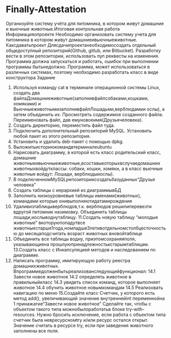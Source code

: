# Finally-Attestation
Организуйте систему учёта для питомника, в котором живут домашние и вьючные животные.Итоговая контрольная работа
 Информацияопроекте
 Необходимо организовать систему учета для питомника в котором живут
 домашниеивьючныеживотные.
 Каксдаватьпроект
 Длясдачипроектанеобходимосоздать отдельный общедоступный
 репозиторий(Github, gitlub, или Bitbucket). Разработку вести в этом
 репозитории, использовать пул реквесты на изменения. Программа должна
 запускаться и работать, ошибок при выполнении программы бытьнедолжно.
 Программа, может использоваться в различных системах, поэтому необходимо
 разработать класс в виде конструктора
 Задание
 1. Используя команду cat в терминале операционной системы Linux, создать
 два файлаДомашниеживотные(заполнивфайлсобаками,кошками,
 хомяками) и ВьючныеживотнымизаполнивфайлЛошадьми,верблюдамии
 ослы), а затем объединить их. Просмотреть содержимое созданного файла.
 Переименовать файл, дав емуновоеимя(Друзьячеловека).
 2. Создать директорию, переместить файл туда.
 3. Подключить дополнительный репозиторий MySQL. Установить любой пакет
 из этого репозитория.
 4. Установить и удалить deb-пакет с помощью dpkg.
 5. Выложитьисториюкомандвтерминалеubuntu
 6. Нарисовать диаграмму, в которой есть класс родительский класс, домашние
 животныеивьючныеживотные,всоставыкоторыхвслучаедомашних
 животныхвойдутклассы: собаки, кошки, хомяки, а в класс вьючные животные
 войдут: Лошади, верблюдыиослы).
7. В подключенномMySQLрепозиториисоздатьбазуданных“Друзья
 человека”
 8. Создать таблицы с иерархией из диаграммывБД
 9. Заполнить низкоуровневые таблицы именами(животных), командами
 которые онивыполняютидатамирождения
 10. Удаливизтаблицыверблюдов,т.к. верблюдов решилиперевезти вдругой
 питомник назимовку. Объединить таблицы лошади,иослыводнутаблицу.
 11.Создать новую таблицу “молодые животные” вкоторуюпопадутвсе
 животныестарше1года,номладше3летивотдельномстолбцесточностью
 до месяцаподсчитать возраст животных вновойтаблице
 12. Объединить все таблицы водну, приэтомсохраняяполя, указывающиена
 прошлуюпринадлежностькстарымтаблицам.
 13.Создать класс с Инкапсуляцией методов и наследованием по диаграмме.
 14. Написать программу, имитирующую работу реестра домашнихживотных.
 Впрограммедолженбытьреализованследующийфункционал:
 14.1 Завести новое животное
 14.2 определять животное в правильныйкласс
 14.3 увидеть список команд, которое выполняет животное
 14.4 обучить животное новымкомандам
 14.5 Реализовать навигацию по меню
 15.Создайте класс Счетчик, у которого есть метод add(), увеличивающий
 значение внутреннейint переменнойна 1 принажатие“Завести новое
 животное” Сделайте так, чтобы с объектом такого типа можнобылоработатьв
 блоке try-with-resources. Нужно бросить исключение, если работа с объектом
 типа счетчик была невресурсномtry и/или ресурс остался открыт. Значение
 считать в ресурсе try, если при заведения животного заполнены все поля.
